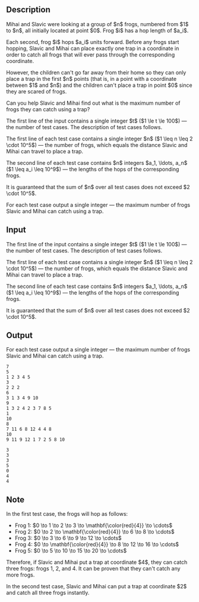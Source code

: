 ## Description

<div><p>Mihai and Slavic were looking at a group of $n$ frogs, numbered from $1$ to $n$, all initially located at point $0$. Frog $i$ has a hop length of $a_i$. </p><p>Each second, frog $i$ hops $a_i$ units forward. Before any frogs start hopping, Slavic and Mihai can place <span class="tex-font-style-bf">exactly one</span> trap in a coordinate in order to catch all frogs that will ever pass through the corresponding coordinate.</p><p>However, the children can't go far away from their home so they can only place a trap in the first $n$ points (that is, in a point with a coordinate between $1$ and $n$) and the children can't place a trap in point $0$ since they are scared of frogs.</p><p>Can you help Slavic and Mihai find out what is the maximum number of frogs they can catch using a trap?</p></div><div class="input-specification"><p>The first line of the input contains a single integer $t$ ($1 \le t \le 100$) — the number of test cases. The description of test cases follows.</p><p>The first line of each test case contains a single integer $n$ ($1 \leq n \leq 2 \cdot 10^5$) — the number of frogs, which equals the distance Slavic and Mihai can travel to place a trap.</p><p>The second line of each test case contains $n$ integers $a_1, \ldots, a_n$ ($1 \leq a_i \leq 10^9$) — the lengths of the hops of the corresponding frogs.</p><p>It is guaranteed that the sum of $n$ over all test cases does not exceed $2 \cdot 10^5$.</p></div><div class="output-specification"><p>For each test case output a single integer&nbsp;— the maximum number of frogs Slavic and Mihai can catch using a trap.</p></div>

## Input

<p>The first line of the input contains a single integer $t$ ($1 \le t \le 100$) — the number of test cases. The description of test cases follows.</p><p>The first line of each test case contains a single integer $n$ ($1 \leq n \leq 2 \cdot 10^5$) — the number of frogs, which equals the distance Slavic and Mihai can travel to place a trap.</p><p>The second line of each test case contains $n$ integers $a_1, \ldots, a_n$ ($1 \leq a_i \leq 10^9$) — the lengths of the hops of the corresponding frogs.</p><p>It is guaranteed that the sum of $n$ over all test cases does not exceed $2 \cdot 10^5$.</p>

## Output

<p>For each test case output a single integer&nbsp;— the maximum number of frogs Slavic and Mihai can catch using a trap.</p>





```input1|2,3,6,7,10,11,14,15
7
5
1 2 3 4 5
3
2 2 2
6
3 1 3 4 9 10
9
1 3 2 4 2 3 7 8 5
1
10
8
7 11 6 8 12 4 4 8
10
9 11 9 12 1 7 2 5 8 10
```




```output1
3
3
3
5
0
4
4
```



## Note

<p>In the first test case, the frogs will hop as follows: </p><ul> <li> Frog 1: $0 \to 1 \to 2 \to 3 \to \mathbf{\color{red}{4}} \to \cdots$ </li><li> Frog 2: $0 \to 2 \to \mathbf{\color{red}{4}} \to 6 \to 8 \to \cdots$ </li><li> Frog 3: $0 \to 3 \to 6 \to 9 \to 12 \to \cdots$ </li><li> Frog 4: $0 \to \mathbf{\color{red}{4}} \to 8 \to 12 \to 16 \to \cdots$ </li><li> Frog 5: $0 \to 5 \to 10 \to 15 \to 20 \to \cdots$ </li></ul> Therefore, if Slavic and Mihai put a trap at coordinate $4$, they can catch three frogs: frogs 1, 2, and 4. It can be proven that they can't catch any more frogs.<p>In the second test case, Slavic and Mihai can put a trap at coordinate $2$ and catch all three frogs instantly.</p>
